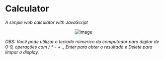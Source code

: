 # Calculator
_A simple web calculator with JavaScript_

<div align="center">
  
![image](https://user-images.githubusercontent.com/79323700/156232709-55b57227-2b9c-44d9-8324-3a73ad7e0bb3.png)
  
</div>

_OBS: Você pode utilizar o teclado númerico do computador para digitar de  0-9, operações com / * - + ., Enter para obter o resultado e Delete para limpar o display._
